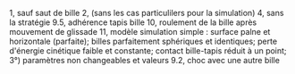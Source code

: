 1, sauf saut de bille
2, (sans les cas particulilers pour la simulation)
4, sans la stratégie
9.5, adhérence tapis bille
10, roulement de la bille après mouvement de glissade
11, modèle simulation simple : surface palne et horizontale (parfaite); billes parfaitement sphériques et identiques; perte d'énergie cinétique faible et constante; contact bille-tapis réduit à un point; 3°) paramètres non changeables et valeurs
9.2, choc avec une autre bille
